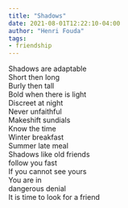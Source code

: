 ```yaml
---
title: "Shadows"
date: 2021-08-01T12:22:10-04:00
author: "Henri Fouda"
tags:
- friendship
---
```

Shadows are adaptable\
Short then long\
Burly then tall\
Bold when there is light\
Discreet at night\
Never unfaithful\
Makeshift sundials\
Know the time\
Winter breakfast\
Summer late meal\
Shadows like old friends\
follow you fast\
If you cannot see yours\
You are in\
dangerous denial\
It is time to look for a friend 
